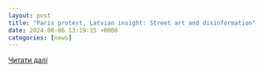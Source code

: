 ```yaml
---
layout: post
title: "Paris protest, Latvian insight: Street art and disinformation"
date: 2024-08-06 13:19:15 +0000
categories: [news]
---
```


[Читати далі](https://eng.lsm.lv/article/features/commentary/06.08.2024-paris-protest-latvian-insight-street-art-and-disinformation.a563919/)
